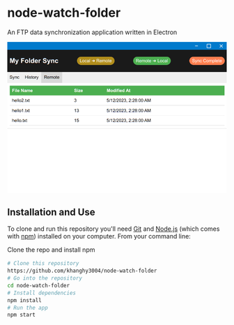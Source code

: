 # node-watch-folder

An FTP data synchronization application written in Electron

![node-watch-folder-screenshot](Screenshot.png)
## Installation and Use

To clone and run this repository you'll need [Git](https://git-scm.com) and [Node.js](https://nodejs.org/en/download/) (which comes with [npm](http://npmjs.com)) installed on your computer. From your command line:

Clone the repo and install npm
```bash
# Clone this repository
https://github.com/khanghy3004/node-watch-folder
# Go into the repository
cd node-watch-folder
# Install dependencies
npm install
# Run the app
npm start
```
